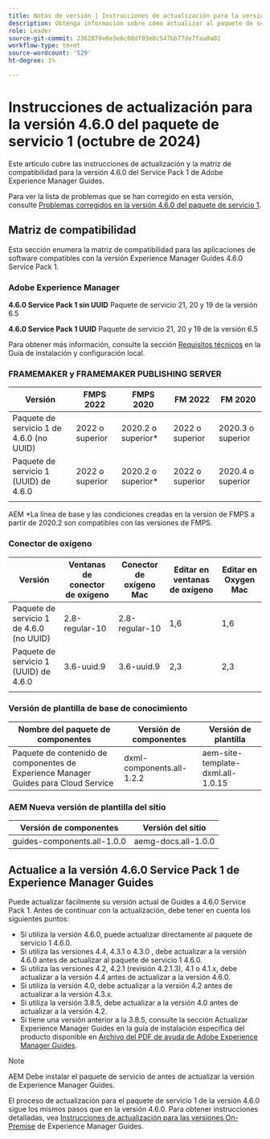 ```yaml
---
title: Notas de versión | Instrucciones de actualización para la versión de Adobe Experience Manager Guides 4.6.0 Service Pack 1
description: Obtenga información sobre cómo actualizar al paquete de servicio 1 versión 4.6.0 de Adobe Experience Manager Guides
role: Leader
source-git-commit: 2362870e0e3e6c08df03e8c547bb77de7faa0a02
workflow-type: tm+mt
source-wordcount: '529'
ht-degree: 1%

---
```


# Instrucciones de actualización para la versión 4.6.0 del paquete de servicio 1 (octubre de 2024)

Este artículo cubre las instrucciones de actualización y la matriz de compatibilidad para la versión 4.6.0 del Service Pack 1 de Adobe Experience Manager Guides.

Para ver la lista de problemas que se han corregido en esta versión, consulte [Problemas corregidos en la versión 4.6.0 del paquete de servicio 1](fixed-issues-4-6-0-sp1.md).

## Matriz de compatibilidad

Esta sección enumera la matriz de compatibilidad para las aplicaciones de software compatibles con la versión Experience Manager Guides 4.6.0 Service Pack 1.

### Adobe Experience Manager

**4.6.0 Service Pack 1 sin UUID**
Paquete de servicio 21, 20 y 19 de la versión 6.5

**4.6.0 Service Pack 1 UUID**
Paquete de servicio 21, 20 y 19 de la versión 6.5

Para obtener más información, consulte la sección [Requisitos técnicos](../install-guide/download-install-technical-requirements.md) en la Guía de instalación y configuración local.

### FRAMEMAKER y FRAMEMAKER PUBLISHING SERVER

| Versión | FMPS 2022 | FMPS 2020 | FM 2022 | FM 2020 |
| --- | --- | --- | --- | --- |
| Paquete de servicio 1 de 4.6.0 (no UUID) | 2022 o superior | 2020.2 o superior* | 2022 o superior | 2020.3 o superior |
| Paquete de servicio 1 (UUID) de 4.6.0 | 2022 o superior | 2020.2 o superior* | 2022 o superior | 2020.4 o superior |
| | | | |

AEM *La línea de base y las condiciones creadas en la versión de FMPS a partir de 2020.2 son compatibles con las versiones de FMPS.

### Conector de oxígeno

| Versión | Ventanas de conector de oxígeno | Conector de oxígeno Mac | Editar en ventanas de oxígeno | Editar en Oxygen Mac |
| --- | --- | --- |--- |--- |
| Paquete de servicio 1 de 4.6.0 (no UUID) | 2.8-regular-10 | 2.8-regular-10 | 1,6 | 1,6 |
| Paquete de servicio 1 (UUID) de 4.6.0 | 3.6-uuid.9 | 3.6-uuid.9 | 2,3 | 2,3 |
|  |  |   |

### Versión de plantilla de base de conocimiento

| Nombre del paquete de componentes | Versión de componentes | Versión de plantilla |
|---|---|---|
| Paquete de contenido de componentes de Experience Manager Guides para Cloud Service | dxml-components.all-1.2.2 | aem-site-template-dxml.all-1.0.15 |

### AEM Nueva versión de plantilla del sitio

| Versión de componentes | Versión del sitio |
|---|---|
| guides-components.all-1.0.0 | aemg-docs.all-1.0.0 |

## Actualice a la versión 4.6.0 Service Pack 1 de Experience Manager Guides

Puede actualizar fácilmente su versión actual de Guides a 4.6.0 Service Pack 1. Antes de continuar con la actualización, debe tener en cuenta los siguientes puntos:

- Si utiliza la versión 4.6.0, puede actualizar directamente al paquete de servicio 1 4.6.0.
- Si utiliza las versiones 4.4, 4.3.1 o 4.3.0 , debe actualizar a la versión 4.6.0 antes de actualizar al paquete de servicio 1 4.6.0.
- Si utiliza las versiones 4.2, 4.2.1 (revisión 4.2.1.3), 4.1 o 4.1.x, debe actualizar a la versión 4.4 antes de actualizar a la versión 4.6.0.
- Si utiliza la versión 4.0, debe actualizar a la versión 4.2 antes de actualizar a la versión 4.3.x.
- Si utiliza la versión 3.8.5, debe actualizar a la versión 4.0 antes de actualizar a la versión 4.2.
- Si tiene una versión anterior a la 3.8.5, consulte la sección Actualizar Experience Manager Guides en la guía de instalación específica del producto disponible en [Archivo del PDF de ayuda de Adobe Experience Manager Guides](https://helpx.adobe.com/es/xml-documentation-for-experience-manager/archive.html).

>[!NOTE]
>
>AEM Debe instalar el paquete de servicio de antes de actualizar la versión de Experience Manager Guides.

El proceso de actualización para el paquete de servicio 1 de la versión 4.6.0 sigue los mismos pasos que en la versión 4.6.0. Para obtener instrucciones detalladas, vea [Instrucciones de actualización para las versiones On-Premise](../install-guide/upgrade-xml-documentation.md) de Experience Manager Guides.
